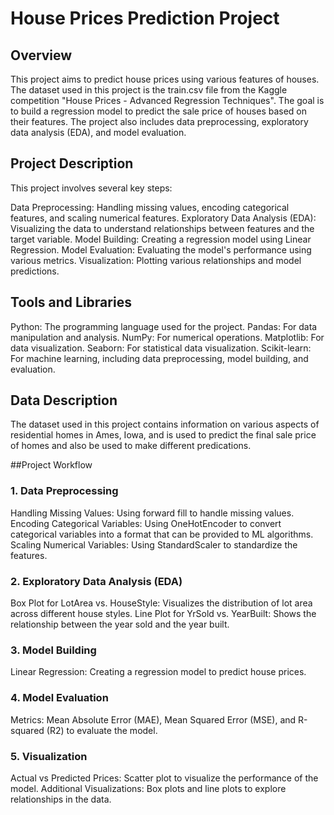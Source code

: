 # House Prices Prediction Project
## Overview
This project aims to predict house prices using various features of houses. The dataset used in this project is the train.csv file from the Kaggle competition "House Prices - Advanced Regression Techniques". The goal is to build a regression model to predict the sale price of houses based on their features. The project also includes data preprocessing, exploratory data analysis (EDA), and model evaluation.

## Project Description
This project involves several key steps:

Data Preprocessing: Handling missing values, encoding categorical features, and scaling numerical features.
Exploratory Data Analysis (EDA): Visualizing the data to understand relationships between features and the target variable.
Model Building: Creating a regression model using Linear Regression.
Model Evaluation: Evaluating the model's performance using various metrics.
Visualization: Plotting various relationships and model predictions.

## Tools and Libraries

Python: The programming language used for the project.
Pandas: For data manipulation and analysis.
NumPy: For numerical operations.
Matplotlib: For data visualization.
Seaborn: For statistical data visualization.
Scikit-learn: For machine learning, including data preprocessing, model building, and evaluation.

## Data Description

The dataset used in this project contains information on various aspects of residential homes in Ames, Iowa, and is used to predict the final sale price of homes and also be used to make different predications.

##Project Workflow

### 1. Data Preprocessing

Handling Missing Values: Using forward fill to handle missing values.
Encoding Categorical Variables: Using OneHotEncoder to convert categorical variables into a format that can be provided to ML algorithms.
Scaling Numerical Variables: Using StandardScaler to standardize the features.

### 2. Exploratory Data Analysis (EDA)

Box Plot for LotArea vs. HouseStyle: Visualizes the distribution of lot area across different house styles.
Line Plot for YrSold vs. YearBuilt: Shows the relationship between the year sold and the year built.
### 3. Model Building

Linear Regression: Creating a regression model to predict house prices.
### 4. Model Evaluation

Metrics: Mean Absolute Error (MAE), Mean Squared Error (MSE), and R-squared (R2) to evaluate the model.
### 5. Visualization

Actual vs Predicted Prices: Scatter plot to visualize the performance of the model.
Additional Visualizations: Box plots and line plots to explore relationships in the data.

